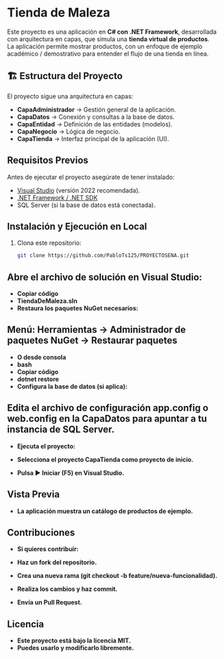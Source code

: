 #  Tienda de Maleza

Este proyecto es una aplicación en **C# con .NET Framework**, desarrollada con arquitectura en capas, que simula una **tienda virtual de productos**.  
La aplicación permite mostrar productos, con un enfoque de ejemplo académico / demostrativo para entender el flujo de una tienda en línea.

## 🏗️ Estructura del Proyecto
El proyecto sigue una arquitectura en capas:

- **CapaAdministrador** → Gestión general de la aplicación.  
- **CapaDatos** → Conexión y consultas a la base de datos.  
- **CapaEntidad** → Definición de las entidades (modelos).  
- **CapaNegocio** → Lógica de negocio.  
- **CapaTienda** → Interfaz principal de la aplicación (UI).  

## Requisitos Previos
Antes de ejecutar el proyecto asegúrate de tener instalado:

- [Visual Studio](https://visualstudio.microsoft.com/) (versión 2022 recomendada).
- [.NET Framework / .NET SDK](https://dotnet.microsoft.com/en-us/download)  
- SQL Server (si la base de datos está conectada).  

## Instalación y Ejecución en Local
1. Clona este repositorio:
   ```bash
   git clone https://github.com/PabloTs125/PROYECTOSENA.git

## Abre el archivo de solución en Visual Studio:

- **Copiar código**
- **TiendaDeMaleza.sln**
- **Restaura los paquetes NuGet necesarios:**

## Menú: Herramientas → Administrador de paquetes NuGet → Restaurar paquetes

- **O desde consola**
- **bash**
- **Copiar código**
- **dotnet restore**
- **Configura la base de datos (si aplica):**

## Edita el archivo de configuración app.config o web.config en la CapaDatos para apuntar a tu instancia de SQL Server.

- **Ejecuta el proyecto:**

- **Selecciona el proyecto CapaTienda como proyecto de inicio.**

- **Pulsa ▶️ Iniciar (F5) en Visual Studio.**

## Vista Previa
- **La aplicación muestra un catálogo de productos de ejemplo.**

 ## Contribuciones
- **Si quieres contribuir:**

- **Haz un fork del repositorio.**

- **Crea una nueva rama (git checkout -b feature/nueva-funcionalidad).**

- **Realiza los cambios y haz commit.**

- **Envía un Pull Request.**

## Licencia
- **Este proyecto está bajo la licencia MIT.**
- **Puedes usarlo y modificarlo libremente.**